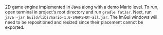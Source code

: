2D game engine implemented in Java along with a demo Mario level. To run, open terminal in project's root directory and run `gradle fatJar`. Next, run `java -jar build/libs/mario-1.0-SNAPSHOT-all.jar`. The ImGui windows will need to be repositioned and resized since their placement cannot be exported.
